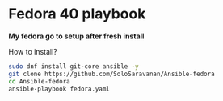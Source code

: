 # Fedora 40 playbook
**My fedora go to setup after fresh install**

How to install?
```sh
sudo dnf install git-core ansible -y
git clone https://github.com/SoloSaravanan/Ansible-fedora
cd Ansible-fedora
ansible-playbook fedora.yaml
```